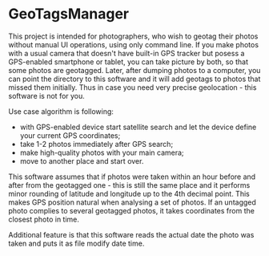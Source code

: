 # GeoTagsManager #

This project is intended for photographers, who wish to geotag their photos without manual UI operations, using only command line. If you make photos with a usual camera that doesn't have built-in GPS tracker but posess a GPS-enabled smartphone or tablet, you can take picture by both, so that some photos are geotagged. Later, after dumping photos to a computer, you can point the directory to this software and it will add geotags to photos that missed them initially. Thus in case you need very precise geolocation - this software is not for you.

Use case algorithm is following:

- with GPS-enabled device start satellite search and let the device define your current GPS coordinates;
- take 1-2 photos immediately after GPS search;
- make high-quality photos with your main camera;
- move to another place and start over.

This software assumes that if photos were taken within an hour before and after from the geotagged one - this is still the same place and it performs minor rounding of latitude and longitude up to the 4th decimal point. This makes GPS position natural when analysing a set of photos. If an untagged photo complies to several geotagged photos, it takes coordinates from the closest photo in time. 

Additional feature is that this software reads the actual date the photo was taken and puts it as file modify date time. 
